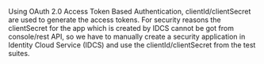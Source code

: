 Using OAuth 2.0 Access Token Based Authentication, clientId/clientSecret are used to generate the access tokens. For security reasons the clientSecret for the app which is created by IDCS cannot be got from console/rest API, so we have to manually create a security application in Identity Cloud Service (IDCS) and use the clientId/clientSecret from the test suites.
